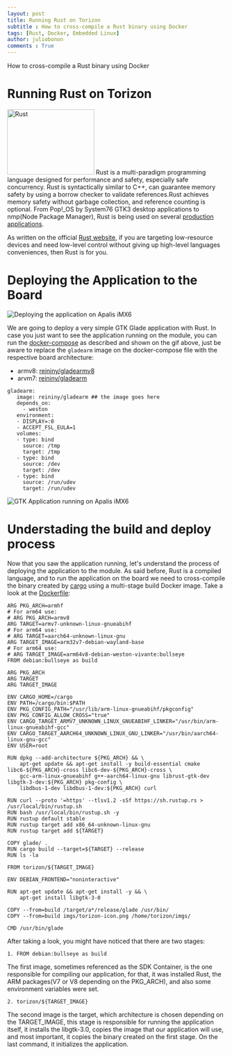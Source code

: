 ```yaml
---
layout: post
title: Running Rust on Torizon
subtitle : How to cross-compile a Rust binary using Docker
tags: [Rust, Docker, Embedded Linux]
author: juliobonon
comments : True
---
```


How to cross-compile a Rust binary using Docker

# Running Rust on Torizon #

<img src="https://rustacean.net/assets/rustacean-flat-happy.png" alt="Rust" width="200" height="150" />  Rust is a multi-paradigm programming language designed for performance and safety, especially safe concurrency. Rust is syntactically similar to C++, can guarantee memory safety by using a borrow checker to validate references.Rust achieves memory safety without garbage collection, and reference counting is optional. From Pop!_OS by System76 GTK3 desktop applications to nmp(Node Package Manager), Rust is being used on several [production applications](https://www.rust-lang.org/pt-BR/production/users).

As written on the official [Rust website](https://www.rust-lang.org/), if you are targeting low-resource devices and need low-level control without giving up high-level languages conveniences, then Rust is for you.

# Deploying the Application to the Board #

![Deploying the application on Apalis iMX6](https://docs.toradex.com/109253-rust-gtk.gif?v=2)

We are going to deploy a very simple GTK Glade application with Rust. In case you just want to see the application running on the module, you can run the [docker-compose](https://github.com/juliobonon/rustarm/blob/master/gtk-rs/docker-compose.yaml) as described and shown on the gif above, just be aware to replace the `gladearm` image on the docker-compose file with the respective board architecture:

- armv8: [reininy/gladearmv8](https://hub.docker.com/repository/docker/reininy/gladearmv8)
- arvm7: [reininy/gladearm](https://hub.docker.com/repository/docker/reininy/gladearm)

```
gladearm:
   image: reininy/gladearm ## the image goes here
   depends_on:
     - weston
   environment:
   - DISPLAY=:0
   - ACCEPT_FSL_EULA=1
   volumes:
   - type: bind
     source: /tmp
     target: /tmp
   - type: bind
     source: /dev
     target: /dev
   - type: bind
     source: /run/udev
     target: /run/udev
```

![GTK Application running on Apalis iMX6](https://docs.toradex.com/109258-gtk-rs-on-torizon.png?w=600)

# Understading the build and deploy process #

Now that you saw the application running, let's understand the process of deploying the application to the module. As said before, Rust is a compiled language, and to run the application on the board we need to cross-compile the binary created by [cargo](https://doc.rust-lang.org/book/ch01-03-hello-cargo.html) using a multi-stage build Docker image. Take a look at the [Dockerfile](https://github.com/juliobonon/rustarm/blob/master/gtk-rs/Dockerfile):

```
ARG PKG_ARCH=armhf
# For arm64 use:
# ARG PKG_ARCH=armv8
ARG TARGET=armv7-unknown-linux-gnueabihf
# For arm64 use:
# ARG TARGET=aarch64-unknown-linux-gnu
ARG TARGET_IMAGE=arm32v7-debian-wayland-base
# For arm64 use:
# ARG TARGET_IMAGE=arm64v8-debian-weston-vivante:bullseye
FROM debian:bullseye as build

ARG PKG_ARCH
ARG TARGET
ARG TARGET_IMAGE

ENV CARGO_HOME=/cargo
ENV PATH=/cargo/bin:$PATH
ENV PKG_CONFIG_PATH="/usr/lib/arm-linux-gnueabihf/pkgconfig"
ENV PKG_CONFIG_ALLOW_CROSS="true"
ENV CARGO_TARGET_ARMV7_UNKNOWN_LINUX_GNUEABIHF_LINKER="/usr/bin/arm-linux-gnueabihf-gcc"
ENV CARGO_TARGET_AARCH64_UNKNOWN_LINUX_GNU_LINKER="/usr/bin/aarch64-linux-gnu-gcc"
ENV USER=root

RUN dpkg --add-architecture ${PKG_ARCH} && \
    apt-get update && apt-get install -y build-essential cmake libc6-${PKG_ARCH}-cross libc6-dev-${PKG_ARCH}-cross \
    gcc-arm-linux-gnueabihf g++-aarch64-linux-gnu librust-gtk-dev libgtk-3-dev:${PKG_ARCH} pkg-config \
    libdbus-1-dev libdbus-1-dev:${PKG_ARCH} curl

RUN curl --proto '=https' --tlsv1.2 -sSf https://sh.rustup.rs > /usr/local/bin/rustup.sh
RUN bash /usr/local/bin/rustup.sh -y
RUN rustup default stable
RUN rustup target add x86_64-unknown-linux-gnu
RUN rustup target add ${TARGET}

COPY glade/ .
RUN cargo build --target=${TARGET} --release
RUN ls -la

FROM torizon/${TARGET_IMAGE}

ENV DEBIAN_FRONTEND="noninteractive"

RUN apt-get update && apt-get install -y && \
    apt-get install libgtk-3-0

COPY --from=build /target/a*/release/glade /usr/bin/
COPY --from=build imgs/torizon-icon.png /home/torizon/imgs/

CMD /usr/bin/glade
```

After taking a look, you might have noticed that there are two stages:

`1. FROM debian:bullseye as build`

The first image, sometimes referenced as the SDK Container, is the one responsible for compiling our application, for that, it was installed Rust, the ARM packages(V7 or V8 depending on the PKG_ARCH), and also some environment variables were set.

`2. torizon/${TARGET_IMAGE}`

The second image is the target, which architecture is chosen depending on the TARGET_IMAGE, this stage is responsible for running the application itself, it installs the libgtk-3.0, copies the image that our application will use, and most important, it copies the binary created on the first stage. On the last command, it initializes the application.
